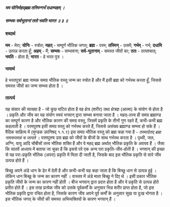 ##### मम योनिर्महद्ब्रह्म तस्मिन्गर्भं दधाम्यहम् ।
##### सम्भवः सर्वभूतानां ततो भवति भारत ॥ ३ ॥

#### शब्दार्थ

**मम** - मेरा; **योनिः** - स्त्रोत; **महत्** - सम्पूर्ण भौतिक जगत्; **ब्रह्म** - परम; **तस्मिन्** - उसमें; **गर्भम्** - गर्भ; **दधामि** - उत्पन्न करता हूँ; **अहम्** - मैं; **सम्भवः** - सम्भावना; **सर्व-भूतानाम्** - समस्त जीवों का; **ततः** - तत्पश्चात्; **भवति** - होता है; **भारत** - हे भरत पुत्र ।

#### भावार्थ

हे भरतपुत्र! ब्रह्म नामक समग्र भौतिक वस्तु जन्म का स्त्रोत है और मैं इसी ब्रह्म को गर्भस्थ करता हूँ, जिससे समस्त जीवों का जन्म सम्भव होता है ।

#### तात्पर्य

यह संसार की व्याख्या है - जो कुछ घटित होता है वह क्षेत्र (शरीर) तथा क्षेत्रज्ञ (आत्मा) के संयोग से होता है । प्रकृति और जीव का यह संयोग स्वयं भगवान् द्वारा सम्भव बनाया जाता है । महत्-तत्त्व ही समग्र ब्रह्माण्ड का सम्पूर्ण कारण है और भौतिक कारण की समग्र वस्तु, जिसमें प्रकृति के तीनों गुण रहते हैं, कभी-कभी ब्रह्म कहलाती है । परमपुरुष इसी समग्र वस्तु को गर्भस्थ करते हैं, जिससे असंख्य ब्रह्माण्ड सम्भव हो सके हैं । वैदिक साहित्य में (मुण्डक उपनिषद् १.१.९) इस समग्र भौतिक वस्तु को ब्रह्म कहा गया है - *तस्मादेतद् ब्रह्म नामरूपमन्नं च जायते* । परमपुरुष उस ब्रह्म को जीवों के बीजों के साथ गर्भस्थ करता है । पृथ्वी, जल, अग्नि, वायु आदि चौबीसों तत्त्व भौतिक शक्ति हैं और वे महद् ब्रह्म अर्थात् भौतिक प्रकृति के अवयव हैं । जैसा कि सातवें अध्याय में बताया जा चुका है कि इससे परे एक अन्य परा प्रकृति-जीव-होती है । भगवान् की इच्छा से यह परा-प्रकृति भौतिक (अपरा) प्रकृति में मिला दी जाती है, जिसके बाद इस भौतिक प्रकृति से सारे जीव उत्पन्न होते हैं ।

बिच्छू अपने अंडे धान के ढेर में देती है और कभी-कभी यह कहा जाता है कि बिच्छू धान से उत्पन्न हुई । लेकिन धान बिच्छू के जन्म का कारण नहीं । वास्तव में अंडे माता बिच्छू ने दिए थे । इसी प्रकार भौतिक प्रकृति जीवों के जन्म का कारण नहीं होती । बीज भगवान् द्वारा प्रदत्त होता है और वे प्रकृति से उत्पन्न होते प्रतीत होते हैं । इस तरह प्रत्येक जीव को उसके पूर्वकर्मों के अनुसार भिन्न शरीर प्राप्त होता है, जो इस भौतिक प्रकृति द्वारा रचित होता है, जिसके कारण जीव अपने पूर्व कर्मों के अनुसार सुख या दुःख भोगता है । इस भौतिक जगत् के जीवों की समस्त अभिव्यक्तियों के कारण भगवान् हैं ।